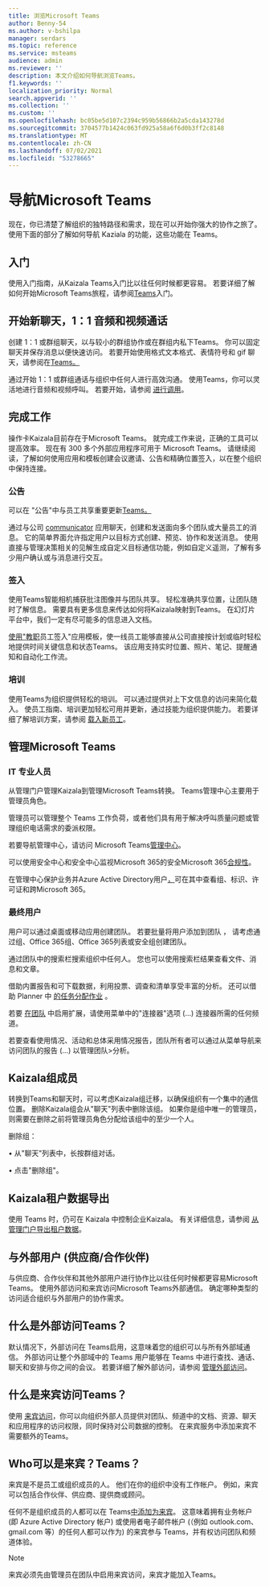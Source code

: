 ```yaml
---
title: 浏览Microsoft Teams
author: Benny-54
ms.author: v-bshilpa
manager: serdars
ms.topic: reference
ms.service: msteams
audience: admin
ms.reviewer: ''
description: 本文介绍如何导航浏览Teams。
f1.keywords: ''
localization_priority: Normal
search.appverid: ''
ms.collection: ''
ms.custom: ''
ms.openlocfilehash: bc05be5d107c2394c959b56866b2a5cda143278d
ms.sourcegitcommit: 3704577b1424c063fd925a58a6f6d0b3ff2c8148
ms.translationtype: MT
ms.contentlocale: zh-CN
ms.lasthandoff: 07/02/2021
ms.locfileid: "53278665"
---
```

# <a name="navigate-microsoft-teams"></a>导航Microsoft Teams

现在，你已清楚了解组织的独特路径和需求，现在可以开始你强大的协作之旅了。 使用下面的部分了解如何导航 Kaziala 的功能，这些功能在 Teams。

## <a name="getting-started"></a>入门

使用入门指南，从Kaizala Teams入门比以往任何时候都更容易。 若要详细了解如何开始Microsoft Teams旅程，请参阅[Teams](https://support.microsoft.com/office/start-and-pin-chats-a864b052-5e4b-4ccf-b046-2e26f40e21b5?wt.mc_id=otc_microsoft_teams&ui=en-us&rs=en-us&ad=us)入门。

## <a name="starting-new-chats-11-audio-and-video-calls"></a>开始新聊天，1：1 音频和视频通话

创建 1：1 或群组聊天，以与较小的群组协作或在群组内私下Teams。 你可以固定聊天并保存消息以便快速访问。 若要开始使用格式文本格式、表情符号和 gif 聊天，请参阅在[Teams。](https://support.microsoft.com/office/start-and-pin-chats-a864b052-5e4b-4ccf-b046-2e26f40e21b5?wt.mc_id=otc_microsoft_teams&ui=en-us&rs=en-us&ad=us)

通过开始 1：1 或群组通话与组织中任何人进行高效沟通。 使用Teams，你可以灵活地进行音频和视频呼叫。  若要开始，请参阅 [进行调用](https://www.microsoft.com/videoplayer/embed/RE4rxv0?pid=ocpVideo0-innerdiv-oneplayer&postJsllMsg=true&maskLevel=20&market=en-us)。

## <a name="getting-work-done"></a>完成工作

操作卡Kaizala目前存在于Microsoft Teams。 就完成工作来说，正确的工具可以提高效率。 现在有 300 多个外部应用程序可用于 Microsoft Teams。 请继续阅读，了解如何使用应用和模板创建会议邀请、[](https://support.microsoft.com/office/meetings-in-teams-e0b0ae21-53ee-4462-a50d-ca9b9e217b67)公告和精确位置签入，以在整个组织中保持连接。

### <a name="announcements"></a>公告

可以在 "公告"中与员工共享重要更新[Teams。](https://support.microsoft.com/office/send-an-announcement-to-a-channel-8f244ea6-235a-4dcc-9143-9c5b801b4992)

通过与公司 [communicator](https://docs.microsoft.com/microsoftteams/platform/samples/app-templates#company-communicator) 应用聊天，创建和发送面向多个团队或大量员工的消息。 它的简单界面允许指定用户以目标方式创建、预览、协作和发送消息。 使用直接与管理决策相关的见解生成自定义目标通信功能，例如自定义遥测，了解有多少用户确认或与消息进行交互。

### <a name="check-ins"></a>签入

使用Teams智能相机捕获批注图像并与团队共享。 轻松准确共享位置，让团队随时了解信息。 需要具有更多信息来传达如何将Kaizala映射到Teams。 在幻灯片平台中，我们一定有尽可能多的信息进入文档。

[使用"教职](/microsoftteams/platform/samples/app-templates#staff-check-ins)员工签入"应用模板，使一线员工能够直接从公司直接按计划或临时轻松地提供时间关键信息和状态Teams。 该应用支持实时位置、照片、笔记、提醒通知和自动化工作流。

### <a name="training"></a>培训

使用Teams为组织提供轻松的培训。 可以通过提供对上下文信息的访问来简化载入。 使员工指南、培训更加轻松可用并更新，通过技能为组织提供能力。 若要详细了解培训方案，请参阅 [载入新员工](https://support.microsoft.com/office/effectively-onboard-new-employees-691faccd-1d1a-4f47-99ac-b6c82973f5ee)。

## <a name="management-in-microsoft-teams"></a>管理Microsoft Teams

### <a name="it-professionals"></a>IT 专业人员

从管理门户管理Kaizala到管理Microsoft Teams转换。 Teams管理中心主要用于管理员角色。

管理员可以管理整个 Teams 工作负荷，或者他们具有用于解决呼叫质量问题或管理组织电话需求的委派权限。

若要导航管理中心，请访问 Microsoft Teams[管理中心](https://admin.teams.microsoft.com/)。

可以使用安全中心和安全中心监视Microsoft 365的安全Microsoft 365[合规性](/microsoft-365/security/defender/overview-security-center)。 [](/microsoft-365/compliance/microsoft-365-compliance-center)

在管理中心保护业务并Azure Active Directory用户[，](https://aad.portal.azure.com/#@microsoft.onmicrosoft.com/dashboard/private/c7736064-7b28-4f3d-b366-2740a8d48020)可在其中查看组、标识、许可证和跨Microsoft 365。

### <a name="end-users"></a>最终用户

用户可以通过桌面或移动应用创建团队。 若要批量将用户添加到团队 ， 请考虑通过组、Office 365组、Office 365列表或安全组创建团队。

通过团队中的搜索栏搜索组织中任何人。 您也可以使用搜索栏结果查看文件、消息和文章。

借助内置报告和可下载数据，利用投票、[](https://www.office.com/launch/forms?auth=2)调查和清单享受[](https://support.microsoft.com/office/get-started-with-lists-in-teams-c971e46b-b36c-491b-9c35-efeddd0297db)丰富的分析。 还可以借助 Planner 中 [的任务分配作业](https://support.microsoft.com/office/manage-tasks-in-planner-ee61ecb0-a0bb-4c39-8682-f47fe7674f05) 。

若要 [在团队](/microsoftteams/platform/messaging-extensions/what-are-messaging-extensions) 中启用扩展，请使用菜单中的"连接器"选项 (...) 连接器所需的任何频道。

若要查看使用情况、活动和总体采用情况报告，团队所有者可以通过从菜单导航来访问团队的报告 (...) 以管理团队>分析。

## <a name="kaizala-group-dissolution"></a>Kaizala组成员

转换到Teams和聊天时，可以考虑Kaizala组迁移，以确保组织有一个集中的通信位置。  删除Kaizala组会从"聊天"列表中删除该组。 如果你是组中唯一的管理员，则需要在删除之前将管理员角色分配给该组中的至少一个人。

删除组：

 • 从"聊天"列表中，长按群组对话。

 • 点击"删除组"。

## <a name="kaizala-tenant-data-export"></a>Kaizala租户数据导出

使用 Teams 时，仍可在 Kaizala 中控制企业Kaizala。 有关详细信息，请参阅 [从管理门户导出租户数据](/office365/kaizala/export-or-delete-your-data)。

## <a name="collaborating-with-external-usersvendorssupplierspartners"></a>与外部用户 (供应商/合作伙伴) 

与供应商、合作伙伴和其他外部用户进行协作比以往任何时候都更容易Microsoft Teams。 使用外部访问和来宾访问Microsoft Teams外部通信。 确定哪种类型的访问适合组织与外部用户的协作需求。

## <a name="what-is-external-access-in-teams"></a>什么是外部访问Teams？

默认情况下，外部访问在 Teams启用，这意味着您的组织可以与所有外部域通信。 外部访问让整个外部域中的 Teams 用户能够在 Teams 中进行查找、通话、聊天和安排与你之间的会议。 若要详细了解外部访问，请参阅 [管理外部访问](/microsoftteams/manage-external-access)。

## <a name="what-is-guest-access-in-teams"></a>什么是来宾访问Teams？

使用 [来宾访问](/MicrosoftTeams/guest-access)，你可以向组织外部人员提供对团队、频道中的文档、资源、聊天和应用程序的访问权限，同时保持对公司数据的控制。 在来宾服务中添加来宾不需要额外的Teams。

## <a name="who-can-be-a-guest-in-teams"></a>Who可以是来宾？Teams？

来宾是不是员工或组织成员的人。 他们在你的组织中没有工作帐户。 例如，来宾可以包括合作伙伴、供应商、提供商或顾问。

任何不是组织成员的人都可以在 Teams[中添加为来宾](/MicrosoftTeams/guest-access#how-a-guest-becomes-a-member-of-a-team)。 这意味着拥有业务帐户 (即 Azure Active Directory 帐户) 或使用者电子邮件帐户 (（例如 outlook.com、gmail.com 等）的任何人都可以作为) 的来宾参与 Teams，并有权访问团队和频道体验。

>[!NOTE]
> 来宾必须先由管理员在团队中启用来宾访问，来宾才能加入Teams。
